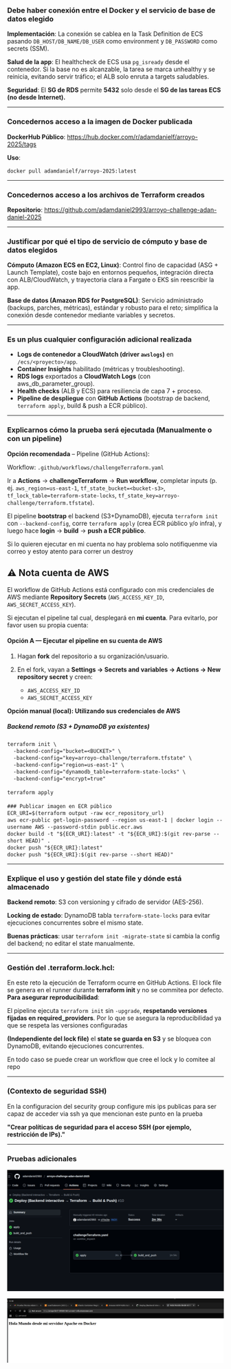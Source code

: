 ### Debe haber conexión entre el Docker y el servicio de base de datos elegido

**Implementación**: La conexión se cablea en la Task Definition de ECS pasando `DB_HOST/DB_NAME/DB_USER` como environment y `DB_PASSWORD` como secrets (SSM).

**Salud de la app**: El healthcheck de ECS usa `pg_isready` desde el contenedor. Si la base no es alcanzable, la tarea se marca unhealthy y se reinicia, evitando servir tráfico; el ALB solo enruta a targets saludables.

**Seguridad**: El **SG de RDS** permite **5432** solo desde el **SG de las tareas ECS (no desde Internet).**

---
### Concedernos acceso a la imagen de Docker publicada

**DockerHub Público**: https://hub.docker.com/r/adamdanielf/arroyo-2025/tags

**Uso**:

```
docker pull adamdanielf/arroyo-2025:latest
```

---

### Concedernos acceso a los archivos de Terraform creados

**Repositorio**: https://github.com/adamdaniel2993/arroyo-challenge-adan-daniel-2025

---
### Justificar por qué el tipo de servicio de cómputo y base de datos elegidos

**Cómputo (Amazon ECS en EC2, Linux)**: Control fino de capacidad (ASG + Launch Template), coste bajo en entornos pequeños, integración directa con ALB/CloudWatch, y trayectoria clara a Fargate o EKS sin reescribir la app.


**Base de datos (Amazon RDS for PostgreSQL)**: Servicio administrado (backups, parches, métricas), estándar y robusto para el reto; simplifica la conexión desde contenedor mediante variables y secretos.

--- 

### Es un plus cualquier configuración adicional realizada

* **Logs de contenedor a CloudWatch (driver `awslogs`)** en `/ecs/<proyecto>/app`.
* **Container Insights** habilitado (métricas y troubleshooting).
* **RDS logs** exportados a **CloudWatch Logs** (con aws_db_parameter_group).
* **Health checks** (ALB y ECS) para resiliencia de capa 7 + proceso.
* **Pipeline de despliegue** con **GitHub Actions** (bootstrap de backend, `terraform apply`, build & push a ECR público).

---

### Explicarnos cómo la prueba será ejecutada (Manualmente o con un pipeline)

**Opción recomendada** – Pipeline (GitHub Actions):

Workflow: `.github/workflows/challengeTerraform.yaml`

Ir a **Actions** → **challengeTerraform** → **Run workflow**, completar inputs (p. ej. `aws_region=us-east-1`, `tf_state_bucket=<bucket-s3>`, `tf_lock_table=terraform-state-locks`, `tf_state_key=arroyo-challenge/terraform.tfstate`).

El pipeline **bootstrap** el backend (S3+DynamoDB), ejecuta `terraform init` con `--backend-config`, corre `terraform apply` (crea ECR público y/o infra), y luego hace **login** → **build** → **push a ECR público**.

Si lo quieren ejecutar en mi cuenta no hay problema solo notifiquenme via correo y estoy atento para correr un destroy



## ⚠️ Nota cuenta de AWS

El workflow de GitHub Actions está configurado con mis credenciales de AWS mediante **Repository Secrets** (`AWS_ACCESS_KEY_ID`, `AWS_SECRET_ACCESS_KEY`).

Si ejecutan el pipeline tal cual, desplegará en **mi cuenta**. Para evitarlo, por favor usen su propia cuenta:

#### Opción A — Ejecutar el pipeline en su cuenta de AWS

1. Hagan **fork** del repositorio a su organización/usuario.
2. En el fork, vayan a **Settings → Secrets and variables → Actions → New repository secret** y creen:

   * `AWS_ACCESS_KEY_ID`
   * `AWS_SECRET_ACCESS_KEY`


**Opción manual (local): Utilizando sus credenciales de AWS**
##### Backend remoto (S3 + DynamoDB ya existentes)
```
terraform init \
  -backend-config="bucket=<BUCKET>" \
  -backend-config="key=arroyo-challenge/terraform.tfstate" \
  -backend-config="region=us-east-1" \
  -backend-config="dynamodb_table=terraform-state-locks" \
  -backend-config="encrypt=true"

terraform apply

### Publicar imagen en ECR público
ECR_URI=$(terraform output -raw ecr_repository_url)
aws ecr-public get-login-password --region us-east-1 | docker login --username AWS --password-stdin public.ecr.aws
docker build -t "${ECR_URI}:latest" -t "${ECR_URI}:$(git rev-parse --short HEAD)" .
docker push "${ECR_URI}:latest"
docker push "${ECR_URI}:$(git rev-parse --short HEAD)"
```
---

### Explique el uso y gestión del state file y dónde está almacenado

**Backend remoto**: S3 con versioning y cifrado de servidor (AES-256).

**Locking de estado**: DynamoDB tabla `terraform-state-locks` para evitar ejecuciones concurrentes sobre el mismo state.

**Buenas prácticas**: usar `terraform init -migrate-state` si cambia la config del backend; no editar el state manualmente.

---

### Gestión del .terraform.lock.hcl:
En este reto la ejecución de Terraform ocurre en GitHub Actions. El lock file se genera en el runner durante **terraform init** y no se commitea por defecto.
**Para asegurar reproducibilidad**:

El pipeline ejecuta `terraform init` sin `-upgrade`, **respetando versiones fijadas en required_providers**. Por lo que se asegura la reproducibilidad ya que se respeta las versiones configuradas

**(Independiente del lock file)** el **state se guarda en S3** y se bloquea con DynamoDB, evitando ejecuciones concurrentes.

En todo caso se puede crear un workflow que cree el lock y lo comitee al repo

--- 
### (Contexto de seguridad SSH)

En la configuracion del security group configure mis ips publicas para ser capaz de acceder via ssh ya que mencionan este punto en la prueba

**"Crear políticas de seguridad para el acceso SSH (por ejemplo, restricción de IPs)."**

---
### Pruebas adicionales
![img.png](img.png)

![img_1.png](img_1.png)